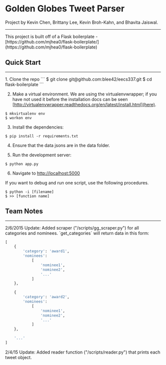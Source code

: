 # Golden Globes Tweet Parser

Project by Kevin Chen, Brittany Lee, Kevin Broh-Kahn, and Bhavita Jaiswal.
<hr>
This project is built off of a Flask boilerplate - [https://github.com/mjhea0/flask-boilerplate/](https://github.com/mjhea0/flask-boilerplate)

## Quick Start
<hr>
1. Clone the repo
  ```
  $ git clone git@github.com:blee42/eecs337.git
  $ cd flask-boilerplate
  ```

2. Make a virtual environment.  We are using the virtualenvwrapper; if you have not used it before the installation docs can be seen [http://virtualenvwrapper.readthedocs.org/en/latest/install.html](here).
  ```
  $ mkvirtualenv env
  $ workon env
  ```

3. Install the dependencies:
  ```
  $ pip install -r requirements.txt
  ```

4. Ensure that the data jsons are in the data folder.

5. Run the development server:
  ```
  $ python app.py
  ```

6. Navigate to [http://localhost:5000](http://localhost:5000)


If you want to debug and run one script, use the following procedures.
  ```
  $ python -i [filename]
  $ >> [function name]
  ```

## Team Notes
<hr>
2/6/2015 Update:
Added scraper ("/scripts/gg_scraper.py") for all categories and nominees. `get_categories` will return data in this form:

```python
[
    {
        'category': 'award1',
        'nominees': 
            [
                'nominee1',
                'nominee2',
                '...'
            ]
    },

    {
        'category': 'award2',
        'nominees': 
            [
                'nominee1',
                'nominee2',
                '...'
            ]
    },

    '...'
]
```

2/4/15 Update:
Added reader function ("/scripts/reader.py") that prints each tweet object.